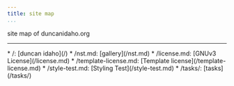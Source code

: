 ```yaml
---
title: site map
...
```


site map of duncanidaho.org

-------------------------------------------------------------------------------



<div class='sitemap'>
* /: [duncan idaho](/)
* /nst.md: [gallery](/nst.md)
* /license.md: [GNUv3 License](/license.md)
* /template-license.md: [Template license](/template-license.md)
* /style-test.md: [Styling Test](/style-test.md)
* /tasks/: [tasks](/tasks/)
</div>

